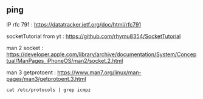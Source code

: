 
## ping


IP rfc 791 : https://datatracker.ietf.org/doc/html/rfc791

socketTutorial from yt : https://github.com/rhymu8354/SocketTutorial

man 2 socket : https://developer.apple.com/library/archive/documentation/System/Conceptual/ManPages_iPhoneOS/man2/socket.2.html

man 3 getprotoent : https://www.man7.org/linux/man-pages/man3/getprotoent.3.html

`cat /etc/protocols | grep icmpz`
